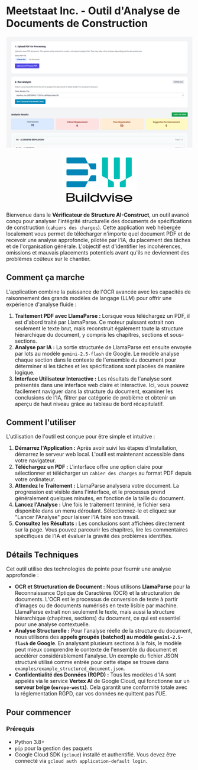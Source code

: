 # Meetstaat Inc. - Outil d'Analyse de Documents de Construction

![Capture d'écran de l'outil](assets/Screenshot%202025-08-29%20172735.png)

<p align="center">
  <img src="assets/BWlogo.png" alt="Logo de Buildwise" width="200"/>
</p>

Bienvenue dans le **Vérificateur de Structure AI-Construct**, un outil avancé conçu pour analyser l'intégrité structurelle des documents de spécifications de construction (`cahiers des charges`). Cette application web hébergée localement vous permet de télécharger n'importe quel document PDF et de recevoir une analyse approfondie, pilotée par l'IA, du placement des tâches et de l'organisation générale. L'objectif est d'identifier les incohérences, omissions et mauvais placements potentiels avant qu'ils ne deviennent des problèmes coûteux sur le chantier.

## Comment ça marche

L'application combine la puissance de l'OCR avancée avec les capacités de raisonnement des grands modèles de langage (LLM) pour offrir une expérience d'analyse fluide :

1.  **Traitement PDF avec LlamaParse :** Lorsque vous téléchargez un PDF, il est d'abord traité par LlamaParse. Ce moteur puissant extrait non seulement le texte brut, mais reconstruit également toute la structure hiérarchique du document, y compris les chapitres, sections et sous-sections.
2.  **Analyse par IA :** La sortie structurée de LlamaParse est ensuite envoyée par lots au modèle `gemini-2.5-flash` de Google. Le modèle analyse chaque section dans le contexte de l'ensemble du document pour déterminer si les tâches et les spécifications sont placées de manière logique.
3.  **Interface Utilisateur Interactive :** Les résultats de l'analyse sont présentés dans une interface web claire et interactive. Ici, vous pouvez facilement naviguer dans la structure du document, examiner les conclusions de l'IA, filtrer par catégorie de problème et obtenir un aperçu de haut niveau grâce au tableau de bord récapitulatif.

## Comment l'utiliser

L'utilisation de l'outil est conçue pour être simple et intuitive :

1.  **Démarrez l'Application :** Après avoir suivi les étapes d'installation, démarrez le serveur web local. L'outil est maintenant accessible dans votre navigateur.
2.  **Téléchargez un PDF :** L'interface offre une option claire pour sélectionner et télécharger un `cahier des charges` au format PDF depuis votre ordinateur.
3.  **Attendez le Traitement :** LlamaParse analysera votre document. La progression est visible dans l'interface, et le processus prend généralement quelques minutes, en fonction de la taille du document.
4.  **Lancez l'Analyse :** Une fois le traitement terminé, le fichier sera disponible dans un menu déroulant. Sélectionnez-le et cliquez sur "Lancer l'Analyse" pour laisser l'IA faire son travail.
5.  **Consultez les Résultats :** Les conclusions sont affichées directement sur la page. Vous pouvez parcourir les chapitres, lire les commentaires spécifiques de l'IA et évaluer la gravité des problèmes identifiés.

## Détails Techniques

Cet outil utilise des technologies de pointe pour fournir une analyse approfondie :

-   **OCR et Structuration de Document :** Nous utilisons **LlamaParse** pour la Reconnaissance Optique de Caractères (OCR) et la structuration de documents. L'OCR est le processus de conversion de texte à partir d'images ou de documents numérisés en texte lisible par machine. LlamaParse extrait non seulement le texte, mais aussi la structure hiérarchique (chapitres, sections) du document, ce qui est essentiel pour une analyse contextuelle.
-   **Analyse Structurelle :** Pour l'analyse réelle de la structure du document, nous utilisons des **appels groupés (batched) au modèle `gemini-2.5-flash` de Google**. En analysant plusieurs sections à la fois, le modèle peut mieux comprendre le contexte de l'ensemble du document et accélérer considérablement l'analyse. Un exemple du fichier JSON structuré utilisé comme entrée pour cette étape se trouve dans `examples/example_structured_document.json`.
-   **Confidentialité des Données (RGPD) :** Tous les modèles d'IA sont appelés via le service **Vertex AI** de Google Cloud, qui fonctionne sur un **serveur belge (`europe-west1`)**. Cela garantit une conformité totale avec la réglementation RGPD, car vos données ne quittent pas l'UE.

## Pour commencer

### Prérequis

-   Python 3.8+
-   `pip` pour la gestion des paquets
-   Google Cloud SDK (`gcloud`) installé et authentifié. Vous devez être connecté via `gcloud auth application-default login`.
